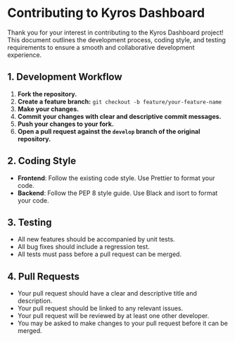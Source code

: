 # Contributing to Kyros Dashboard

Thank you for your interest in contributing to the Kyros Dashboard project! This document outlines the development process, coding style, and testing requirements to ensure a smooth and collaborative development experience.

## 1. Development Workflow

1.  **Fork the repository.**
2.  **Create a feature branch:** `git checkout -b feature/your-feature-name`
3.  **Make your changes.**
4.  **Commit your changes with clear and descriptive commit messages.**
5.  **Push your changes to your fork.**
6.  **Open a pull request against the `develop` branch of the original repository.**

## 2. Coding Style

- **Frontend**: Follow the existing code style. Use Prettier to format your code.
- **Backend**: Follow the PEP 8 style guide. Use Black and isort to format your code.

## 3. Testing

- All new features should be accompanied by unit tests.
- All bug fixes should include a regression test.
- All tests must pass before a pull request can be merged.

## 4. Pull Requests

- Your pull request should have a clear and descriptive title and description.
- Your pull request should be linked to any relevant issues.
- Your pull request will be reviewed by at least one other developer.
- You may be asked to make changes to your pull request before it can be merged.
